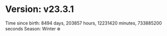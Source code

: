 # Version: v23.3.1
Time since birth: 8494 days, 203857 hours, 12231420 minutes, 733885200 seconds
Season: Winter ❄️

